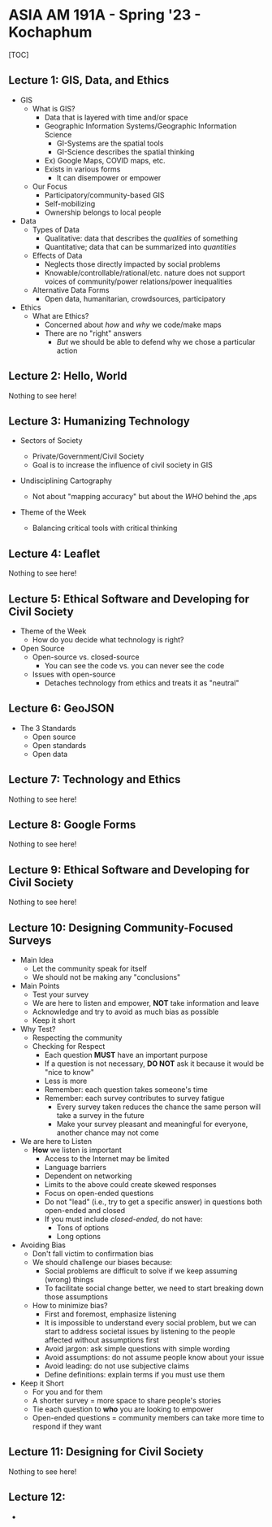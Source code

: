 # ASIA AM 191A - Spring '23 - Kochaphum

[TOC]

## Lecture 1: GIS, Data, and Ethics

- GIS
  - What is GIS?
    - Data that is layered with time and/or space
    - Geographic Information Systems/Geographic Information Science
      - GI-Systems are the spatial tools
      - GI-Science describes the spatial thinking
    - Ex) Google Maps, COVID maps, etc.
    - Exists in various forms
      - It can disempower or empower
  - Our Focus
    - Participatory/community-based GIS
    - Self-mobilizing
    - Ownership belongs to local people
- Data
  - Types of Data
    - Qualitative: data that describes the *qualities* of something
    - Quantitative; data that can be summarized into *quantities*
  - Effects of Data
    - Neglects those directly impacted by social problems
    - Knowable/controllable/rational/etc. nature does not support voices of community/power relations/power inequalities
  - Alternative Data Forms
    - Open data, humanitarian, crowdsources, participatory
- Ethics
  - What are Ethics?
    - Concerned about *how* and *why* we code/make maps
    - There are no "right" answers
      - *But* we should be able to defend why we chose a particular action



## Lecture 2: Hello, World

Nothing to see here!



## Lecture 3: Humanizing Technology

- Sectors of Society
  - Private/Government/Civil Society
  - Goal is to increase the influence of civil society in GIS
- Undisciplining Cartography
  - Not about "mapping accuracy" but about the *WHO* behind the ,aps

- Theme of the Week
  - Balancing critical tools with critical thinking

## Lecture 4: Leaflet

Nothing to see here!



## Lecture 5: Ethical Software and Developing for Civil Society

- Theme of the Week
  - How do you decide what technology is right?
- Open Source
  - Open-source vs. closed-source
    - You can see the code vs. you can never see the code
  - Issues with open-source
    - Detaches technology from ethics and treats it as "neutral"



## Lecture 6: GeoJSON

- The 3 Standards
  - Open source
  - Open standards
  - Open data



## Lecture 7: Technology and Ethics

Nothing to see here!



## Lecture 8: Google Forms

Nothing to see here!



## Lecture 9: Ethical Software and Developing for Civil Society

Nothing to see here!



## Lecture 10: Designing Community-Focused Surveys

- Main Idea
  - Let the community speak for itself
  - We should not be making any "conclusions"
- Main Points
  - Test your survey
  - We are here to listen and empower, **NOT** take information and leave
  - Acknowledge and try to avoid as much bias as possible
  - Keep it short
- Why Test?
  - Respecting the community
  - Checking for Respect
    - Each question **MUST** have an important purpose
    - If a question is not necessary, **DO NOT** ask it because it would be "nice to know"
    - Less is more
    - Remember: each question takes someone's time
    - Remember: each survey contributes to survey fatigue
      - Every survey taken reduces the chance the same person will take a survey in the future
      - Make your survey pleasant and meaningful for everyone, another chance may not come
- We are here to Listen
  - **How** we listen is important
    - Access to the Internet may be limited
    - Language barriers
    - Dependent on networking
    - Limits to the above could create skewed responses
    - Focus on open-ended questions
    - Do not "lead" (i.e., try to get a specific answer) in questions both open-ended and closed
    - If you must include *closed-ended*, do not have:
      - Tons of options
      - Long options
- Avoiding Bias
  - Don't fall victim to confirmation bias
  - We should challenge our biases because:
    - Social problems are difficult to solve if we keep assuming (wrong) things
    - To facilitate social change better, we need to start breaking down those assumptions
  - How to minimize bias?
    - First and foremost, emphasize listening
    - It is impossible to understand every social problem, but we can start to address societal issues by listening to the people affected without assumptions first
    - Avoid jargon: ask simple questions with simple wording
    - Avoid assumptions: do not assume people know about your issue
    - Avoid leading: do not use subjective claims
    - Define definitions: explain terms if you must use them
- Keep it Short
  - For you and for them
  - A shorter survey = more space to share people's stories
  - Tie each question to **who** you are looking to empower
  - Open-ended questions = community members can take more time to respond if they want



## Lecture 11: Designing for Civil Society

Nothing to see here!



## Lecture 12:

- 
